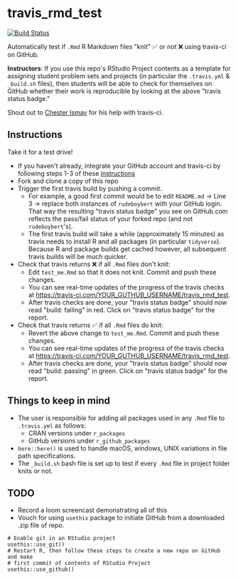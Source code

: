 # travis_rmd_test

[![Build Status](https://travis-ci.com/rudeboybert/travis_rmd_test.svg?branch=master)](https://travis-ci.com/rudeboybert/travis_rmd_test)

Automatically test if `.Rmd` R Markdown files "knit" ✅ or not  ❌ using travis-ci on GitHub. 

**Instructors**: If you use this repo's RStudio Project contents as a template for assigning student problem sets and projects (in particular the `.travis.yml` & `_build.sh` files), then students will be able to check for themselves on GitHub whether their work is reproducible by looking at the above "travis status badge."

Shout out to [Chester Ismay](https://github.com/ismayc) for his help with travis-ci.

## Instructions

Take it for a test drive!

* If you haven't already, integrate your GitHub account and travis-ci by following steps 1-3 of these [instructions](https://docs.travis-ci.com/user/tutorial/#to-get-started-with-travis-ci)
* Fork and clone a copy of this repo 
* Trigger the first travis build by pushing a commit.
    + For example, a good first commit would be to edit `README.md` -> Line 3 -> replace both instances of `rudeboybert` with your GitHub login. That way the resulting "travis status badge" you see on GitHub.com reflects the pass/fail status of your forked repo (and not `rudeboybert`'s).
    + The first travis build will take a while (approximately 15 minutes) as travis needs to install R and all packages (in particular `tidyverse`). Because R and package builds get cached however, all subsequent travis builds will be much quicker.
* Check that travis returns ❌ if all `.Rmd` files don't knit:
    + Edit `test_me.Rmd` so that it does not knit. Commit and push these changes.
    + You can see real-time updates of the progress of the travis checks at <https://travis-ci.com/YOUR_GUTHUB_USERNAME/travis_rmd_test>.
    + After travis checks are done, your "travis status badge" should now read "build: failing" in red. Click on "travis status badge" for the report.
* Check that travis returns ✅ if all `.Rmd` files do knit:
    + Revert the above change to `test_me.Rmd`. Commit and push these changes.
    + You can see real-time updates of the progress of the travis checks at <https://travis-ci.com/YOUR_GUTHUB_USERNAME/travis_rmd_test>.
    + After travis checks are done, your "travis status badge" should now read "build: passing" in green. Click on "travis status badge" for the report.


## Things to keep in mind

* The user is responsible for adding all packages used in any `.Rmd` file to `.travis.yml` as follows:
    + CRAN versions under `r_packages`
    + GitHub versions under `r_github_packages`
* `here::here()` is used to handle macOS, windows, UNIX variations in file path specifications. 
* The `_build.sh` bash file is set up to test if every `.Rmd` file in project folder knits or not.


## TODO

* Record a loom screencast demonstrating all of this
* Vouch for using `usethis` package to initiate GitHub from a downloaded .zip file of repo.

```
# Enable git in an RStudio project
usethis::use_git()
# Restart R, then follow these steps to create a new repo on GitHub and make 
# first commit of contents of RStudio Project
usethis::use_github()
```
